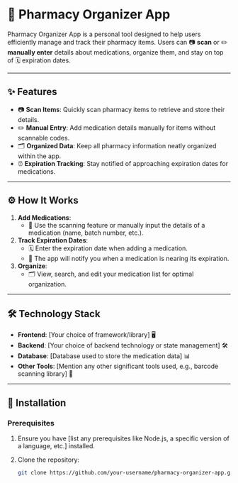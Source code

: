 # 💊 Pharmacy Organizer App

Pharmacy Organizer App is a personal tool designed to help users efficiently manage and track their pharmacy items. Users can 📷 **scan** or ✏️ **manually enter** details about medications, organize them, and stay on top of 🗓️ expiration dates.

---

## ✨ Features

- 📷 **Scan Items**: Quickly scan pharmacy items to retrieve and store their details.
- ✏️ **Manual Entry**: Add medication details manually for items without scannable codes.
- 🗂️ **Organized Data**: Keep all pharmacy information neatly organized within the app.
- ⏰ **Expiration Tracking**: Stay notified of approaching expiration dates for medications.

---

## ⚙️ How It Works

1. **Add Medications**:
   - 🛒 Use the scanning feature or manually input the details of a medication (name, batch number, etc.).
2. **Track Expiration Dates**:
   - 🗓️ Enter the expiration date when adding a medication.
   - 🔔 The app will notify you when a medication is nearing its expiration.
3. **Organize**:
   - 🗂️ View, search, and edit your medication list for optimal organization.

---

## 🛠️ Technology Stack

- **Frontend**: [Your choice of framework/library] 🖥️
- **Backend**: [Your choice of backend technology or state management] 🛠️
- **Database**: [Database used to store the medication data] 📊
- **Other Tools**: [Mention any other significant tools used, e.g., barcode scanning library] 🧰

---

## 🚀 Installation

### Prerequisites

1. Ensure you have [list any prerequisites like Node.js, a specific version of a language, etc.] installed.
2. Clone the repository:

   ```bash
   git clone https://github.com/your-username/pharmacy-organizer-app.git
